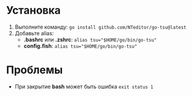 # Установка
1. Выполните команду: `go install github.com/NTeditor/go-tsu@latest`
2. Добавьте alias:
    - **.bashrc** или **.zshrc**: `alias tsu="$HOME/go/bin/go-tsu"`
    - **config.fish**: `alias tsu="$HOME/go/bin/go-tsu"`

# Проблемы



- При закрытие **bash** может быть ошибка `exit status 1`
